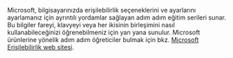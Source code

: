 Microsoft, bilgisayarınızda erişilebilirlik seçeneklerini ve ayarlarını ayarlamanız için ayrıntılı yordamlar sağlayan adım adım eğitim serileri sunar. Bu bilgiler fareyi, klavyeyi veya her ikisinin birleşimini nasıl kullanabileceğinizi öğrenebilmeniz için yan yana sunulur. Microsoft ürünlerine yönelik adım adım öğreticiler bulmak için bkz. [Microsoft Erişilebilirlik web sitesi](http://go.microsoft.com/fwlink/?LinkId=8431).

<!--HONumber=May16_HO2-->



